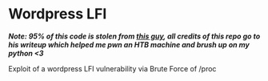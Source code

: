 # Wordpress LFI

***Note: 95% of this code is stolen from [this guy](https://ib4rz.github.io/posts/HTB-Backdoor/), all credits of this repo go to his writeup which helped me pwn an HTB machine and brush up on my python <3***

Exploit of a wordpress LFI vulnerability via Brute Force of /proc
